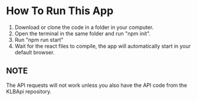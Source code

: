 # How To Run This App

1. Download or clone the code in a folder in your computer.
2. Open the terminal in the same folder and run "npm init".
3. Run "npm run start"
4. Wait for the react files to compile, the app will automatically start in your default browser.

## NOTE

The API requests will not work unless you also have the API code from the KLBApi repository.
